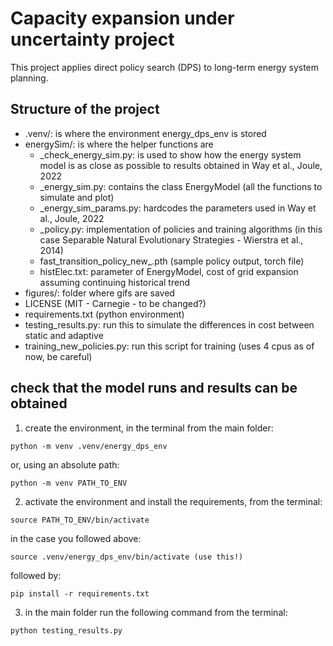 # Capacity expansion under uncertainty project

This project applies direct policy search (DPS) to long-term energy system planning.

## Structure of the project

- .venv/: is where the environment energy_dps_env is stored
- energySim/: is where the helper functions are
    - _check_energy_sim.py: is used to show how the energy system model is as close as possible to results obtained in Way et al., Joule, 2022
    - _energy_sim.py: contains the class EnergyModel (all the functions to simulate and plot)
    - _energy_sim_params.py: hardcodes the parameters used in Way et al., Joule, 2022
    - _policy.py: implementation of policies and training algorithms (in this case Separable Natural Evolutionary Strategies - Wierstra et al., 2014)
    - fast_transition_policy_new_.pth (sample policy output, torch file)
    - histElec.txt: parameter of EnergyModel, cost of grid expansion assuming continuing historical trend
- figures/: folder where gifs are saved
- LICENSE (MIT - Carnegie - to be changed?)
- requirements.txt (python environment)
- testing_results.py: run this to simulate the differences in cost between static and adaptive
- training_new_policies.py: run this script for training (uses 4 cpus as of now, be careful)

## check that the model runs and results can be obtained
1) create the environment, in the terminal from the main folder:
```
python -m venv .venv/energy_dps_env
```
or, using an absolute path:
```
python -m venv PATH_TO_ENV
```

2) activate the environment and install the requirements, from the terminal:
```
source PATH_TO_ENV/bin/activate
```
in the case you followed above:
```
source .venv/energy_dps_env/bin/activate (use this!)
```
followed by:
```
pip install -r requirements.txt
```
3) in the main folder run the following command from the terminal:
```
python testing_results.py
```